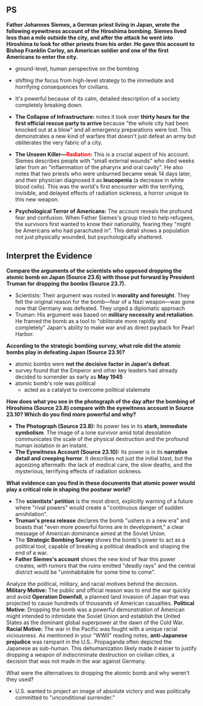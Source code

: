 ## PS
**Father Johannes Siemes, a German priest living in Japan, wrote the following eyewitness account of the Hiroshima bombing. Siemes lived less than a mile outside the city, and after the attack he went into Hiroshima to look for other priests from his order. He gave this account to Bishop Franklin Corley, an American soldier and one of the first Americans to enter the city.**

- ground-level, human perspective on the bombing
- shifting the focus from high-level strategy to the immediate and horrifying consequences for civilians. 
- It's powerful because of its calm, detailed description of a society completely breaking down.

- **The Collapse of Infrastructure:** notes it took over **thirty hours for the first official rescue party to arrive** because "the whole city had been knocked out at a blow" and all emergency preparations were lost. This demonstrates a new kind of warfare that doesn't just defeat an army but obliterates the very fabric of a city.
    
- **The Unseen Killer—<font color="#ff0000">**Radiation**</font>:** This is a crucial aspect of his account. Siemes describes people with "small external wounds" who died weeks later from an "inflammation of the pharynx and oral cavity". He also notes that two priests who were unburned became weak 14 days later, and their physician diagnosed it as **leucopenia** (a decrease in white blood cells). This was the world's first encounter with the terrifying, invisible, and delayed effects of radiation sickness, a horror unique to this new weapon.
    
- **Psychological Terror of Americans:** The account reveals the profound fear and confusion. When Father Siemes's group tried to help refugees, the survivors first wanted to know their nationality, fearing they "might be Americans who had parachuted in". This detail shows a population not just physically wounded, but psychologically shattered.

## Interpret the Evidence

**Compare the arguments of the scientists who opposed dropping the atomic bomb on Japan (Source 23.6) with those put forward by President Truman for dropping the bombs (Source 23.7).**
- Scientists: Their argument was rooted in **morality and foresight**. They felt the original reason for the bomb—fear of a Nazi weapon—was gone now that Germany was defeated. They urged a diplomatic approach
- Truman: His argument was based on **military necessity and retaliation**. He framed the bomb as a tool to "obliterate more rapidly and completely" Japan's ability to make war and as direct payback for Pearl Harbor.

**According to the strategic bombing survey, what role did the atomic bombs play in defeating Japan (Source 23.9)?**
- atomic bombs were **not the decisive factor in Japan's defeat**.
- survey found that the Emperor and other key leaders had already decided to surrender as early as **May 1945**
- atomic bomb's role was political
	- acted as a catalyst to overcome political stalemate

**How does what you see in the photograph of the day after the bombing of Hiroshima (Source 23.8) compare with the eyewitness account in Source 23.10? Which do you find more powerful and why?**
- **The Photograph (Source 23.8):** Its power lies in its **stark, immediate symbolism**. The image of a lone survivor amid total desolation communicates the scale of the physical destruction and the profound human isolation in an instant.
- **The Eyewitness Account (Source 23.10):** Its power is in its **narrative detail and creeping horror**. It describes not just the initial blast, but the agonizing aftermath: the lack of medical care, the slow deaths, and the mysterious, terrifying effects of radiation sickness.

**What evidence can you find in these documents that atomic power would play a critical role in shaping the postwar world?**
- The **scientists' petition** is the most direct, explicitly warning of a future where "rival powers" would create a "continuous danger of sudden annihilation".
- **Truman's press release** declares the bomb "ushers in a new era" and boasts that "even more powerful forms are in development," a clear message of American dominance aimed at the Soviet Union.    
- The **Strategic Bombing Survey** shows the bomb's power to act as a political tool, capable of breaking a political deadlock and shaping the end of a war.
- **Father Siemes's account** shows the new kind of fear this power creates, with rumors that the ruins emitted "deadly rays" and the central district would be "uninhabitable for some time to come".


Analyze the political, military, and racial motives behind the decision.
**Military Motive:** The public and official reason was to end the war quickly and avoid **Operation Downfall**, a planned land invasion of Japan that was projected to cause hundreds of thousands of American casualties.
**Political Motive:** Dropping the bomb was a powerful demonstration of American might intended to intimidate the Soviet Union and establish the United States as the dominant global superpower at the dawn of the Cold War.
**Racial Motive:** The war in the Pacific was fought with a unique racial viciousness. As mentioned in your "WWII" reading notes, **anti-Japanese prejudice** was rampant in the U.S.. Propaganda often depicted the Japanese as sub-human. This dehumanization likely made it easier to justify dropping a weapon of indiscriminate destruction on civilian cities, a decision that was not made in the war against Germany.


What were the alternatives to dropping the atomic bomb and why weren’t they used?
- U.S. wanted to project an image of absolute victory and was politically committed to "unconditional surrender."


